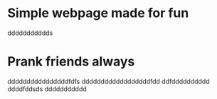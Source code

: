 # Simple webpage made for fun
ddddddddddds
# Prank friends always
ddddddddddddddddfdfs
ddddddddddddddddddfdd
ddfdddddddddd
ddddfddsds
ddddddddddd